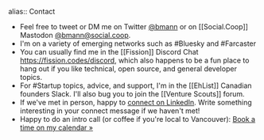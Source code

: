 alias:: Contact

- Feel free to tweet or DM me on Twitter [@bmann](http://twitter.com/bmann) or on [[Social.Coop]] Mastodon [@bmann@social.coop](https://social.coop/@bmann).
- I'm on a variety of emerging networks such as #Bluesky and #Farcaster
- You can usually find me in the [[Fission]] Discord Chat https://fission.codes/discord, which also happens to be a fun place to hang out if you like technical, open source, and general developer topics.
- For #Startup topics, advice, and support, I'm in the [[EhList]] Canadian founders Slack. I'll also bug you to join the [[Venture Scouts]] forum.
- If we've met in person, happy to [connect on LinkedIn](https://www.linkedin.com/in/boris). Write something interesting in your connect message if we haven't met!
- Happy to do an intro call (or coffee if you're local to Vancouver): [Book a time on my calendar »](https://calendly.com/borismann/meeting)